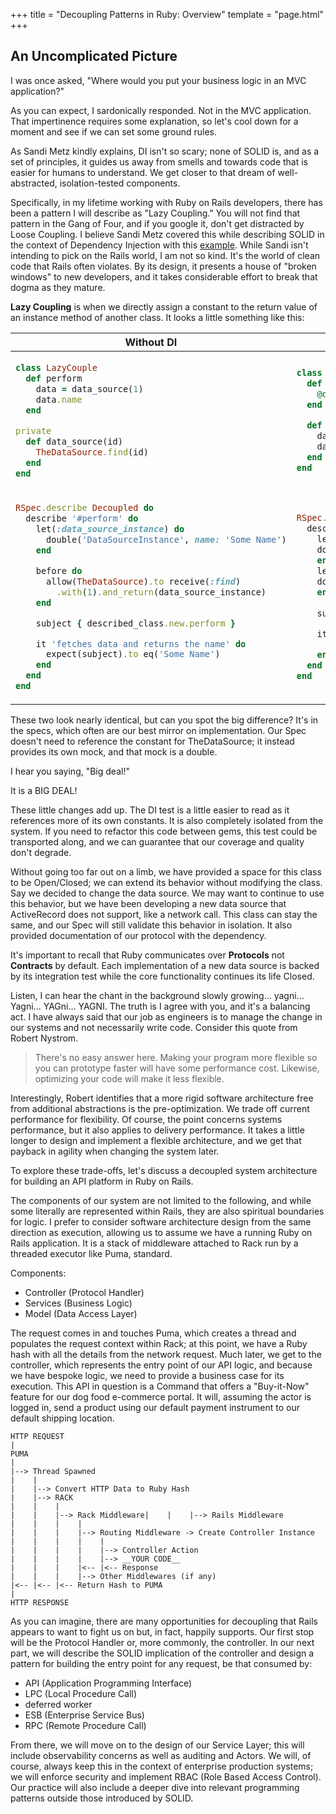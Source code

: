 +++
title = "Decoupling Patterns in Ruby: Overview"
template = "page.html"
+++

## An Uncomplicated Picture

I was once asked, "Where would you put your business logic in an MVC application?"

As you can expect, I sardonically responded. Not in the MVC application. That impertinence requires some explanation, so let's cool down for a moment and see if we can set some ground rules.

As Sandi Metz kindly explains, DI isn't so scary; none of SOLID is, and as a set of principles, it guides us away from smells and towards code that is easier for humans to understand. We get closer to that dream of well-abstracted, isolation-tested components.

Specifically, in my lifetime working with Ruby on Rails developers, there has been a pattern I will describe as "Lazy Coupling." You will not find that pattern in the Gang of Four, and if you google it, don't get distracted by Loose Coupling. I believe Sandi Metz covered this while describing SOLID in the context of Dependency Injection with this [example](https://sandimetz.com/blog/2009/03/21/solid-design-principles#example4pain). While Sandi isn't intending to pick on the Rails world, I am not so kind. It's the world of clean code that Rails often violates. By its design, it presents a house of "broken windows" to new developers, and it takes considerable effort to break that dogma as they mature.

__Lazy Coupling__ is when we directly assign a constant to the return value of an instance method of another class. It looks a little something like this:
<table style="width:100%">
<thead>
<tr>
<th style="width:50%">
Without DI
</th>
<th>
With DI
</th>
</tr>
</thead>
<tbody>
<tr>
<td>

```ruby
class LazyCouple
  def perform
    data = data_source(1)
    data.name
  end

private
  def data_source(id)
    TheDataSource.find(id)
  end
end
```
</td>
<td>

```ruby
class Decoupled
  def initialize(data_source = TheDataSource)
    @data_source = data_source
  end

  def perform
    data = @data_source.find(1)
    data.name
  end
end
```
</td>
</tr>
<tr>
<td>

```ruby
RSpec.describe Decoupled do
  describe '#perform' do
    let(:data_source_instance) do
      double('DataSourceInstance', name: 'Some Name')
    end

    before do
      allow(TheDataSource).to receive(:find)
        .with(1).and_return(data_source_instance)
    end

    subject { described_class.new.perform }

    it 'fetches data and returns the name' do
      expect(subject).to eq('Some Name')
    end
  end
end
```  
</td>
<td>

```ruby
RSpec.describe LazyCouple do
  describe '#perform' do
    let(:data_source_instance) do
	double('DataSourceInstance', name: 'Some Name')
    end
    let(:mock_data_source) do
	double('MockDataSource', find: data_source_instance)
    end
    
    subject { described_class.new(mock_data_source).perform }

    it 'fetches data and returns the name' do
      expect(subject).to eq('Some Name')
    end
  end
end
```
</td>
</tr>
</tbody>
</table>

These two look nearly identical, but can you spot the big difference? It's in the specs, which often are our best mirror on implementation. Our Spec doesn't need to reference the constant for TheDataSource; it instead provides its own mock, and that mock is a double.

I hear you saying, "Big deal!"

It is a BIG DEAL!

These little changes add up. The DI test is a little easier to read as it references more of its own constants. It is also completely isolated from the system. If you need to refactor this code between gems, this test could be transported along, and we can guarantee that our coverage and quality don't degrade.

Without going too far out on a limb, we have provided a space for this class to be Open/Closed; we can extend its behavior without modifying the class. Say we decided to change the data source. We may want to continue to use this behavior, but we have been developing a new data source that ActiveRecord does not support, like a network call. This class can stay the same, and our Spec will still validate this behavior in isolation. It also provided documentation of our protocol with the dependency.

It's important to recall that Ruby communicates over __Protocols__ not __Contracts__ by default. Each implementation of a new data source is backed by its integration test while the core functionality continues its life Closed.

Listen, I can hear the chant in the background slowly growing... yagni... Yagni... YAGni... YAGNI. The truth is I agree with you, and it's a balancing act. I have always said that our job as engineers is to manage the change in our systems and not necessarily write code.
Consider this quote from Robert Nystrom.

> There's no easy answer here. Making your program more flexible so you can prototype faster will have some performance cost. Likewise, optimizing your code will make it less flexible.

Interestingly, Robert identifies that a more rigid software architecture free from additional abstractions is the pre-optimization. We trade off current performance for flexibility. Of course, the point concerns systems performance, but it also applies to delivery performance. It takes a little longer to design and implement a flexible architecture, and we get that payback in agility when changing the system later.

To explore these trade-offs, let's discuss a decoupled system architecture for building an API platform in Ruby on Rails.

The components of our system are not limited to the following, and while some literally are represented within Rails, they are also spiritual boundaries for logic. I prefer to consider software architecture design from the same direction as execution, allowing us to assume we have a running Ruby on Rails application. It is a stack of middleware attached to Rack run by a threaded executor like Puma, standard.

Components:
- Controller (Protocol Handler)
- Services (Business Logic)
- Model (Data Access Layer)

The request comes in and touches Puma, which creates a thread and populates the request context within Rack; at this point, we have a Ruby hash with all the details from the network request. Much later, we get to the controller, which represents the entry point of our API logic, and because we have bespoke logic, we need to provide a business case for its execution. This API in question is a Command that offers a "Buy-it-Now" feature for our dog food e-commerce portal. It will, assuming the actor is logged in, send a product using our default payment instrument to our default shipping location.

    HTTP REQUEST
    |
    PUMA
    |
    |--> Thread Spawned
    |    |
    |    |--> Convert HTTP Data to Ruby Hash
    |    |--> RACK
    |    |    |
    |    |    |--> Rack Middleware|    |    |--> Rails Middleware
    |    |    |    |
    |    |    |    |--> Routing Middleware -> Create Controller Instance
    |    |    |    |    |
    |    |    |    |    |--> Controller Action
    |    |    |    |    |--> __YOUR CODE__
    |    |    |    |<-- |<-- Response
    |    |    |    |--> Other Middlewares (if any)
    |<-- |<-- |<-- Return Hash to PUMA
    |
    HTTP RESPONSE

As you can imagine, there are many opportunities for decoupling that Rails appears to want to fight us on but, in fact, happily supports. Our first stop will be the Protocol Handler or, more commonly, the controller. In our next part, we will describe the SOLID implication of the controller and design a pattern for building the entry point for any request, be that consumed by:
- API (Application Programming Interface)
- LPC (Local Procedure Call)
- deferred worker
- ESB (Enterprise Service Bus)
- RPC (Remote Procedure Call)

From there, we will move on to the design of our Service Layer; this will include observability concerns as well as auditing and Actors. We will, of course, always keep this in the context of enterprise production systems; we will enforce security and implement RBAC (Role Based Access Control). Our practice will also include a deeper dive into relevant programming patterns outside those introduced by SOLID.

